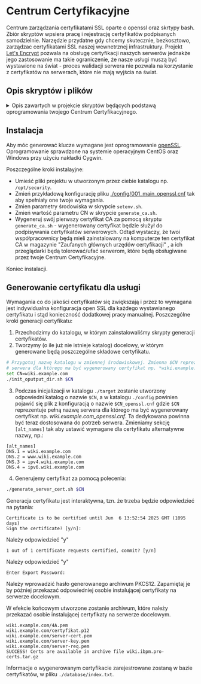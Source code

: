 # Centrum Certyfikacyjne

Centrum zarządzania certyfikatami SSL oparte o openssl oraz skrtypy bash.
Zbiór skryptów wpsiera pracę i rejestrację certyfikatów podpisanych samodzielnie. Narzędzie przydatne gdy chcemy skutecznie, bezkosztowo, zarządzac certyfikatami SSL naszej wewnetrznej infrastruktury. Projekt [Let's Encrypt](https://letsencrypt.org/) pozwala na obsługę certyfikacji naszych serwerów jednakże jego zastosowanie ma takie ograniczenie, że nasze usługi muszą być wystawione na świat - proces walidacji serwera nie pozwala na korzystanie z certyfikatów na serwerach, które nie mają wyjścia na świat.

## Opis skryptów i plików

<details><summary>Opis zawartych w projekcie skryptów będących podstawą oprogramowania twojego Centrum Certyfikacyjnego.</summary>
  <p>
    
  ### ./setenv.sh
Skrypt pozwalający na ogólną konfigurację twojego Centrum Certyfikacyjnego.

  ### ./generate_ca.sh
Skrypt generacji klucza oraz certyfikatu CA - certyfikatu, którym będą podpisywane wszystkie wystawiane przez ciebie certyfikaty. Ustaw swoją konfigurację w pliku [./config/001_main_openssl.cnf](/slawascichy/certificate_center/blob/main/config/001_main_openssl.cnf) tak aby spełniały one twoje wymagania aby certyfikat CA reprezentował twoją organizację. Przykład:
```
[ req_distinguished_name ]
emailAddress             = info@scisoftware.pl
countryName              = PL
stateOrProvinceName      = Pomorskie
localityName             = Bojano
0.organizationName       = Sci Software
0.organizationalUnitName = IT o/Bojano
commonName               = ${ENV::CN}
0.DC                     = scisoftware
1.DC                     = pl
```
  ### ./init_oputput_dir.sh
Skrypt pozwalający nam na zainicjalizowanie katalogu, w którym składowane będą certyfikaty danej usługi/serwera.
    
  ### ./generate_server_cert.sh
Skrypt do generacji certyfikatu serwera. Skrypt generuje certyfikat request'u, klucz prywatny oraz sam certyfikat w katalogu o nazwie `./target/<nazwa_hosta_uslugi>`.

  ### ./generate_server_cert_star.sh
Skrypt do generacji certyfikatu z tzw. "gwiazdką" dla danej domeny serwerów. Skrypt generuje certyfikat request'u, klucz prywatny oraz sam certyfikat w katalogu o nazwie `./target/<nazwa_domeny>`.

  ### ./generate_server_cert_by_req.sh
Skryp pozwalający na generację certyfikatu na podstawie dostarczonego pliku request'u.

  ### ./config/001_main_openssl.cnf
Plik konfiguracji openSSL. Są tam zawarte główne dane o nas, jako zaufanym urzędzie certyfikacji (CA)

  ### ./database/serial
Plik przechowujący kolejny numer wygenerowanego certyfikatu (sekwencja).

  ### ./database/index.txt
Lista wygenerowanych przez ciebie certyfikatów. Ewidencja wydanych poświadczeń.

  ### ./database/index.txt.attr
Parametry uzupełniania listy wygenerowanych certyfikatów.

  </p>
</details>

## Instalacja
    
Aby móc generować klucze wymagane jest oprogramowanie [openSSL](https://wiki.ibpm.pro/index.php/OpenSSL).
Oprogramowanie sprawdzone na systemie operacyjnym CentOS oraz Windows przy użyciu nakładki Cygwin.

Poszczególne kroki instalayjne:
- Umieść pliki projektu w utworzonym przez ciebie katalogu np. `/opt/security`.
- Zmień przykładową konfigurację pliku [./config/001_main_openssl.cnf](/slawascichy/certificate_center/blob/main/config/001_main_openssl.cnf) tak aby spełniały one twoje wymagania.
- Zmien parametry środowiska w skrypcie `setenv.sh`.
- Zmień wartość parametru CN w skrypcie `generate_ca.sh`.
- Wygeneruj swój pierwszy certyfikat CA za pomocą skryptu `generate_ca.sh` - wygenerowany certyfikat będzie służył do podpisywania certyfikatów serwerowych. Odtąd wystaczy, że twoi współpracownicy będą mieli zainstalowany na komputerze ten certyfikat CA w magazynie "Zaufanych głównych urzędów certyfikacji" , a ich przeglądarki będą tolerować/ufać serwerom, które będą obsługiwane przez twoje Centrum Certyfikacyjne.

Koniec instalacji.

## Generowanie certyfikatu dla usługi

Wymagania co do jakości certyfikatów się zwiększają i przez to wymagana jest indywidualna konfiguracja open SSL dla każdego wystawianego certyfikatu i stąd konieczność dodatkowej pracy manualnej. Poszczególne kroki generacji certyfikatu:
1. Przechodzimy do katalogu, w którym zainstalowaliśmy skrypty generacji certyfikatów.
2. Tworzymy (o ile już nie istnieje katalog) docelowy, w którym generowane będą poszczególne składowe certyfikatu.
```bash
# Przygotuj nazwę katalogu w zmiennej środowiskowej. Zmienna $CN reprezentuje pełną nazwę 
# serwera dla którego ma być wygenerowany certyfikat np. *wiki.example.com*
set CN=wiki.example.com
./init_oputput_dir.sh $CN
```
3. Podczas inicjalizacji w katalogu `./target` zostanie utworzony odpowiedni katalog o nazwie `$CN`, a w katalogu `./config` powinien pojawić się plik z konfiguracją o nazwie `$CN_openssl.cnf` gdzie `$CN` reprezentuje pełną nazwę serwera dla którego ma być wygenerowany certyfikat np. *wiki.example.com_openssl.cnf*. Ta dedykowana powinna być teraz dostosowana do potrzeb serwera. Zmieniamy sekcję `[alt_names]` tak aby ustawić wymagane dla certyfikatu alternatywne nazwy, np.:
```text
[alt_names]
DNS.1 = wiki.example.com
DNS.2 = www.wiki.example.com
DNS.3 = ipv4.wiki.example.com
DNS.4 = ipv6.wiki.example.com 
```
4. Generujemy certyfikat za pomocą polecenia:
```bash
./generate_server_cert.sh $CN    
```
Generacja certyfikatu jest interaktywna, tzn. że trzeba będzie odpowiedzieć na pytania:
```
Certificate is to be certified until Jun  6 13:52:54 2025 GMT (1095 days)
Sign the certificate? [y/n]:
```
Należy odpowiedzieć "y"
```
1 out of 1 certificate requests certified, commit? [y/n]
```
Należy odpowiedzieć "y"
```
Enter Export Password:
```
Należy wprowadzić hasło generowanego archiwum PKCS12. Zapamiętaj je by później przekazać odpowiedniej osobie instalującej certyfikaty na serwerze docelowym.

W efekcie końcowym utworzone zostanie archiwum, które należy przekazać osobie instalującej certyfikaty na serwerze docelowym.
```
wiki.example.com/4A.pem
wiki.example.com/certyfikat.p12
wiki.example.com/server-cert.pem
wiki.example.com/server-key.pem
wiki.example.com/server-req.pem
SUCCESS! Certs are available in archive file wiki.ibpm.pro-certs.tar.gz
```

Informacje o wygenerowanym certyfikacie zarejestrowane zostaną w bazie certyfikatów, w pliku `./database/index.txt`.


